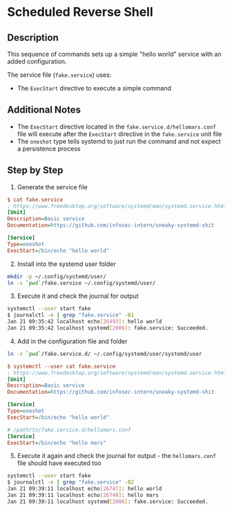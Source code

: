 # Scheduled Reverse Shell

## Description

This sequence of commands sets up a simple "hello world" service with an added configuration.

The service file (`fake.service`) uses:

* The `ExecStart` directive to execute a simple command

## Additional Notes

* The `ExecStart` directive located in the `fake.service.d/hellomars.conf` file will execute
  after the `ExecStart` directive in the `fake.service` unit file
* The `oneshot` type tells systemd to just run the command and not expect a persistence process

## Step by Step

1. Generate the service file

```ini
$ cat fake.service
; https://www.freedesktop.org/software/systemd/man/systemd.service.html
[Unit]
Description=Basic service
Documentation=https://github.com/infosec-intern/sneaky-systemd-shit

[Service]
Type=oneshot
ExecStart=/bin/echo "hello world"
```

2. Install into the systemd user folder

```sh
mkdir -p ~/.config/systemd/user/
ln -s `pwd`/fake.service ~/.config/systemd/user/
```

3. Execute it and check the journal for output

```sh
systemctl --user start fake
$ journalctl -e | grep "fake.service" -B1
Jan 21 09:35:42 localhost echo[26493]: hello world
Jan 21 09:35:42 localhost systemd[2006]: fake.service: Succeeded.
```

4. Add in the configuration file and folder

```sh
ln -s `pwd`/fake.service.d/ ~/.config/systemd/user/systemd/user
```

```ini
$ systemctl --user cat fake.service
; https://www.freedesktop.org/software/systemd/man/systemd.service.html
[Unit]
Description=Basic service
Documentation=https://github.com/infosec-intern/sneaky-systemd-shit

[Service]
Type=oneshot
ExecStart=/bin/echo "hello world"

# /path/to/fake.service.d/hellomars.conf
[Service]
ExecStart=/bin/echo "hello mars"
```

5. Execute it again and check the journal for output - the `hellomars.conf` file should have executed too

```sh
systemctl --user start fake
$ journalctl -e | grep "fake.service" -B2
Jan 21 09:39:11 localhost echo[26747]: hello world
Jan 21 09:39:11 localhost echo[26748]: hello mars
Jan 21 09:39:11 localhost systemd[2006]: fake.service: Succeeded.
```
